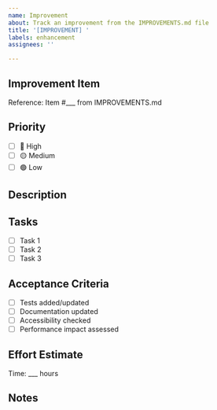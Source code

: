 ```yaml
---
name: Improvement
about: Track an improvement from the IMPROVEMENTS.md file
title: '[IMPROVEMENT] '
labels: enhancement
assignees: ''

---
```


## Improvement Item
Reference: Item #___ from IMPROVEMENTS.md

## Priority
- [ ] 🔴 High
- [ ] 🟡 Medium  
- [ ] 🟢 Low

## Description


## Tasks
- [ ] Task 1
- [ ] Task 2
- [ ] Task 3

## Acceptance Criteria
- [ ] Tests added/updated
- [ ] Documentation updated
- [ ] Accessibility checked
- [ ] Performance impact assessed

## Effort Estimate
Time: ___ hours

## Notes